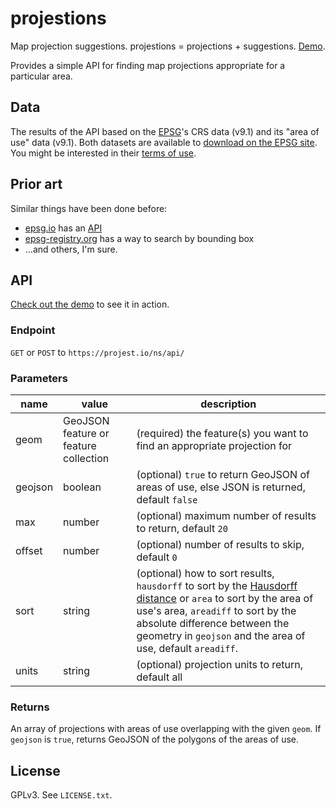 # projestions

Map projection suggestions. projestions = projections + suggestions. [Demo](http://projest.io/ns/).

Provides a simple API for finding map projections appropriate for a particular area.

## Data

The results of the API based on the [EPSG](http://www.epsg.org/)'s CRS data (v9.1) and its "area of use" data (v9.1). Both datasets are available to [download on the EPSG site](http://www.epsg.org/EPSGDataset/DownloadDataset.aspx). You might be interested in their [terms of use](http://www.epsg.org/TermsOfUse).

## Prior art

Similar things have been done before:

 * [epsg.io](http://epsg.io/) has an [API](https://github.com/klokantech/epsg.io#api-for-results)
 * [epsg-registry.org](http://www.epsg-registry.org/) has a way to search by bounding box
 * ...and others, I'm sure.

## API

[Check out the demo](http://projest.io/ns/) to see it in action.

### Endpoint

`GET` or `POST` to `https://projest.io/ns/api/`

### Parameters

name | value | description
--- | --- | ---
geom | GeoJSON feature or feature collection | (required) the feature(s) you want to find an appropriate projection for
geojson | boolean | (optional) `true` to return GeoJSON of areas of use, else JSON is returned, default `false`
max | number | (optional) maximum number of results to return, default `20`
offset | number | (optional) number of results to skip, default `0`
sort | string | (optional) how to sort results, `hausdorff` to sort by the [Hausdorff distance](http://postgis.net/docs/ST_HausdorffDistance.html) or `area` to sort by the area of use's area, `areadiff` to sort by the absolute difference between the geometry in `geojson` and the area of use, default `areadiff`. 
units | string | (optional) projection units to return, default all

### Returns

An array of projections with areas of use overlapping with the given `geom`. If `geojson` is `true`, returns GeoJSON of the polygons of the areas of use.

## License

GPLv3. See `LICENSE.txt`.
